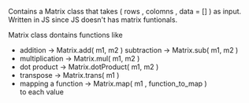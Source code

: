 Contains a Matrix class that takes ( rows , colomns , data = [] ) as input. 
Written in JS since JS doesn't has matrix funtionals.

Matrix class dontains functions like 
- addition            -> Matrix.add( m1, m2 ) 
  subtraction         -> Matrix.sub( m1, m2 )
- multiplication      -> Matrix.mul( m1, m2 ) 
- dot product         -> Matrix.dotProduct( m1, m2 )
- transpose           -> Matrix.trans( m1 )
- mapping a function  -> Matrix.map( m1 , function_to_map )  
                                        to each value 
                                       
                                        
